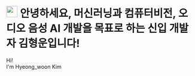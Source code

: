 <h1><img src="https://emojis.slackmojis.com/emojis/images/1531849430/4246/blob-sunglasses.gif?1531849430" width="30"/> 
안녕하세요, 머신러닝과 컴퓨터비전, 오디오 음성 AI 개발을 목표로 하는 신입 개발자 김형운입니다!</h1>


<p>Hi! </br> I'm Hyeong_woon Kim


